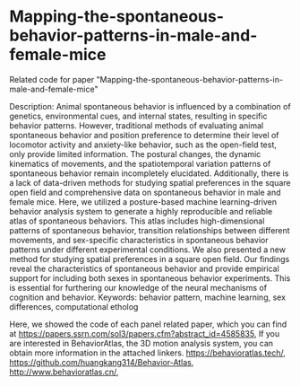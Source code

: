 # Mapping-the-spontaneous-behavior-patterns-in-male-and-female-mice
Related code for paper "Mapping-the-spontaneous-behavior-patterns-in-male-and-female-mice"

Description:
Animal spontaneous behavior is influenced by a combination of genetics, environmental cues, and internal states, resulting in specific behavior patterns. However, traditional methods of evaluating animal spontaneous behavior and position preference to determine their level of locomotor activity and anxiety-like behavior, such as the open-field test, only provide limited information. The postural changes, the dynamic kinematics of movements, and the spatiotemporal variation patterns of spontaneous behavior remain incompletely elucidated. Additionally, there is a lack of data-driven methods for studying spatial preferences in the square open field and comprehensive data on spontaneous behavior in male and female mice. Here, we utilized a posture-based machine learning-driven behavior analysis system to generate a highly reproducible and reliable atlas of spontaneous behaviors. This atlas includes high-dimensional patterns of spontaneous behavior, transition relationships between different movements, and sex-specific characteristics in spontaneous behavior patterns under different experimental conditions. We also presented a new method for studying spatial preferences in a square open field. Our findings reveal the characteristics of spontaneous behavior and provide empirical support for including both sexes in spontaneous behavior experiments. This is essential for furthering our knowledge of the neural mechanisms of cognition and behavior.
Keywords: behavior pattern, machine learning, sex differences, computational etholog

Here, we showed the code of each panel related paper, which you can find at https://papers.ssrn.com/sol3/papers.cfm?abstract_id=4585835,
If you are interested in BehaviorAtlas, the 3D motion analysis system, you can obtain more information in the attached linkers.
https://behavioratlas.tech/,
https://github.com/huangkang314/Behavior-Atlas,
http://www.behavioratlas.cn/,
